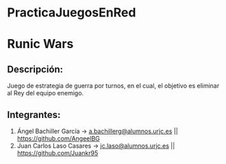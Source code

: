 # PracticaJuegosEnRed
# Runic Wars
## Descripción:
 Juego de estrategia de guerra por turnos, en el cual, el objetivo es eliminar al Rey del equipo enemigo.
## Integrantes:
  1. Ángel Bachiller García -> a.bachillerg@alumnos.urjc.es || https://github.com/AngeelBG
  2. Juan Carlos Laso Casares -> jc.laso@alumnos.urjc.es || https://github.com/Juankr95
